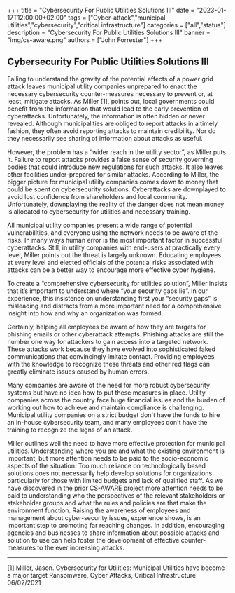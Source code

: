 +++
title = "Cybersecurity For Public Utilities Solutions III"
date = "2023-01-17T12:00:00+02:00"
tags = ["Cyber-attack","municipal utilities","cybersecurity","critical infrastructure"]
categories = ["all","status"]
description = "Cybersecurity For Public Utilities Solutions III"
banner = "img/cs-aware.png"
authors = ["John Forrester"]
+++

## Cybersecurity For Public Utilities Solutions III

Failing to understand the gravity of the potential effects of a power grid attack leaves municipal utility companies unprepared to enact the necessary cybersecurity counter-measures necessary to prevent or, at least, mitigate attacks. As Miller [1], points out, local governments could benefit from the information that would lead to the early prevention of cyberattacks. Unfortunately, the information is often hidden or never revealed.  Although municipalities are obliged to report attacks in a timely fashion, they often avoid reporting attacks to maintain credibility. Nor do they necessarily see sharing of information about attacks as useful.

However, the problem has a “wider reach in the utility sector”, as Miller puts it. Failure to report attacks provides a false sense of security governing bodies that could introduce new regulations for such attacks. It also leaves other facilities under-prepared for similar attacks. According to Miller, the bigger picture for municipal utility companies comes down to money that could be spent on cybersecurity solutions. Cyberattacks are downplayed to avoid lost confidence from shareholders and local community. Unfortunately, downplaying the reality of the danger does not mean money is allocated to cybersecurity for utilities and necessary training. 

All municipal utility companies present a wide range of potential vulnerabilities, and everyone using the network needs to be aware of the risks. In many ways human error is the most important factor in successful cyberattacks. Still, in utility companies with end-users at practically every level, Miller points out the threat is largely unknown. Educating employees at every level and elected officials of the potential risks associated with attacks can be a better way to encourage more effective cyber hygiene. 

To create a “comprehensive cybersecurity for utilities solution”, Miller insists that it’s important to understand where “your security gaps lie”. In our experience, this insistence on understanding first your “security gaps” is misleading and distracts from a more important need for a comprehensive insight into how and why an organization was formed.

Certainly, helping all employees be aware of how they are targets for phishing emails or other cyberattack attempts. Phishing attacks are still the number one way for attackers to gain access into a targeted network. These attacks work because they have evolved into sophisticated faked communications that convincingly imitate contact. Providing employees with the knowledge to recognize these threats and other red flags can greatly eliminate issues caused by human errors. 

Many companies are aware of the need for more robust cybersecurity systems but have no idea how to put these measures in place. Utility companies across the country face huge financial issues and the burden of working out how to achieve and maintain compliance is challenging. Municipal utility companies on a strict budget don't have the funds to hire an in-house cybersecurity team, and many employees don't have the training to recognize the signs of an attack. 

Miller outlines well the need to have more effective protection for municipal utilities.  Understanding where you are and what the existing environment is important, but more attention needs to be paid to the socio-economic aspects of the situation.  Too much reliance on technologically based solutions does not necessarily help develop solutions for organizations particularly for those with limited budgets and lack of qualified staff.  As we have discovered in the prior CS-AWARE project more attention needs to be paid to understanding who the perspectives of the relevant stakeholders or stakeholder groups and what the rules and policies are that make the environment function.  Raising the awareness of employees and management about cyber-security issues, experience shows, is an important step to promoting far reaching changes.  In addition, encouraging agencies and businesses to share information about possible attacks and solution to use can help foster the development of effective counter-measures to the ever increasing attacks.

---

[1] Miller, Jason. Cybersecurity for Utilities: Municipal Utilities have become a major target Ransomware, Cyber Attacks, Critical Infrastructure 06/02/2021
